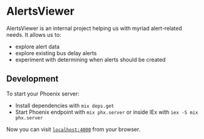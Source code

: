 # AlertsViewer

AlertsViewer is an internal project helping us with myriad alert-related needs. It allows us to:

- explore alert data
- explore existing bus delay alerts
- experiment with determining when alerts should be created

## Development

To start your Phoenix server:

- Install dependencies with `mix deps.get`
- Start Phoenix endpoint with `mix phx.server` or inside IEx with `iex -S mix phx.server`

Now you can visit [`localhost:4000`](http://localhost:4000) from your browser.
